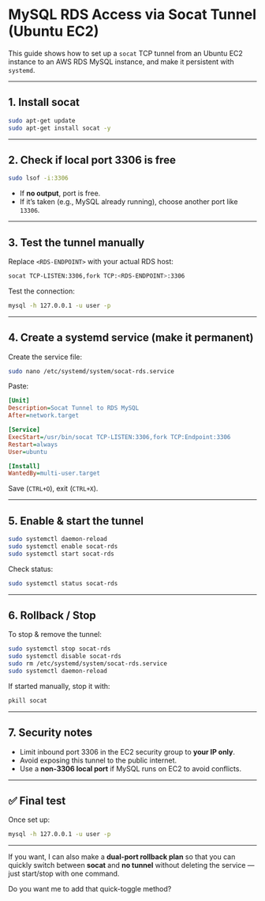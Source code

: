 

# MySQL RDS Access via Socat Tunnel (Ubuntu EC2)

This guide shows how to set up a `socat` TCP tunnel from an Ubuntu EC2 instance to an AWS RDS MySQL instance, and make it persistent with `systemd`.

---

## 1. Install socat
```bash
sudo apt-get update
sudo apt-get install socat -y
````

---

## 2. Check if local port 3306 is free

```bash
sudo lsof -i:3306
```

* If **no output**, port is free.
* If it’s taken (e.g., MySQL already running), choose another port like `13306`.

---

## 3. Test the tunnel manually

Replace `<RDS-ENDPOINT>` with your actual RDS host:

```bash
socat TCP-LISTEN:3306,fork TCP:<RDS-ENDPOINT>:3306
```

Test the connection:

```bash
mysql -h 127.0.0.1 -u user -p
```

---

## 4. Create a systemd service (make it permanent)

Create the service file:

```bash
sudo nano /etc/systemd/system/socat-rds.service
```

Paste:

```ini
[Unit]
Description=Socat Tunnel to RDS MySQL
After=network.target

[Service]
ExecStart=/usr/bin/socat TCP-LISTEN:3306,fork TCP:Endpoint:3306
Restart=always
User=ubuntu

[Install]
WantedBy=multi-user.target
```

Save (`CTRL+O`), exit (`CTRL+X`).

---

## 5. Enable & start the tunnel

```bash
sudo systemctl daemon-reload
sudo systemctl enable socat-rds
sudo systemctl start socat-rds
```

Check status:

```bash
sudo systemctl status socat-rds
```

---

## 6. Rollback / Stop

To stop & remove the tunnel:

```bash
sudo systemctl stop socat-rds
sudo systemctl disable socat-rds
sudo rm /etc/systemd/system/socat-rds.service
sudo systemctl daemon-reload
```

If started manually, stop it with:

```bash
pkill socat
```

---

## 7. Security notes

* Limit inbound port 3306 in the EC2 security group to **your IP only**.
* Avoid exposing this tunnel to the public internet.
* Use a **non-3306 local port** if MySQL runs on EC2 to avoid conflicts.

---

## ✅ Final test

Once set up:

```bash
mysql -h 127.0.0.1 -u user -p
```











---

If you want, I can also make a **dual-port rollback plan** so that you can quickly switch between **socat** and **no tunnel** without deleting the service — just start/stop with one command.  

Do you want me to add that quick-toggle method?
```
